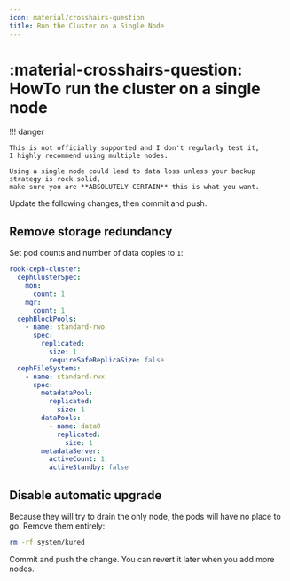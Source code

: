 ```yaml
---
icon: material/crosshairs-question
title: Run the Cluster on a Single Node
---
```


# :material-crosshairs-question: HowTo run the cluster on a single node

!!! danger

    This is not officially supported and I don't regularly test it,
    I highly recommend using multiple nodes.

    Using a single node could lead to data loss unless your backup strategy is rock solid,
    make sure you are **ABSOLUTELY CERTAIN** this is what you want.

Update the following changes, then commit and push.

## Remove storage redundancy

Set pod counts and number of data copies to `1`:

```yaml title="system/rook-ceph/values.yaml" hl_lines="4 6 11 12 18 22 25"
rook-ceph-cluster:
  cephClusterSpec:
    mon:
      count: 1
    mgr:
      count: 1
  cephBlockPools:
    - name: standard-rwo
      spec:
        replicated:
          size: 1
          requireSafeReplicaSize: false
  cephFileSystems:
    - name: standard-rwx
      spec:
        metadataPool:
          replicated:
            size: 1
        dataPools:
          - name: data0
            replicated:
              size: 1
        metadataServer:
          activeCount: 1
          activeStandby: false
```

## Disable automatic upgrade

Because they will try to drain the only node, the pods will have no place to go.
Remove them entirely:

```sh
rm -rf system/kured
```

Commit and push the change.
You can revert it later when you add more nodes.
